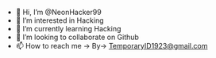 - 👋 Hi, I’m @NeonHacker99
- 👀 I’m interested in Hacking
- 🌱 I’m currently learning Hacking 
- 💞️ I’m looking to collaborate on Github
- 📫 How to reach me -> By-> TemporaryID1923@gmail.com

<!---
NeonHacker99/NeonHacker99 is a ✨ special ✨ repository because its `README.md` (this file) appears on your GitHub profile.
You can click the Preview link to take a look at your changes.
--->
